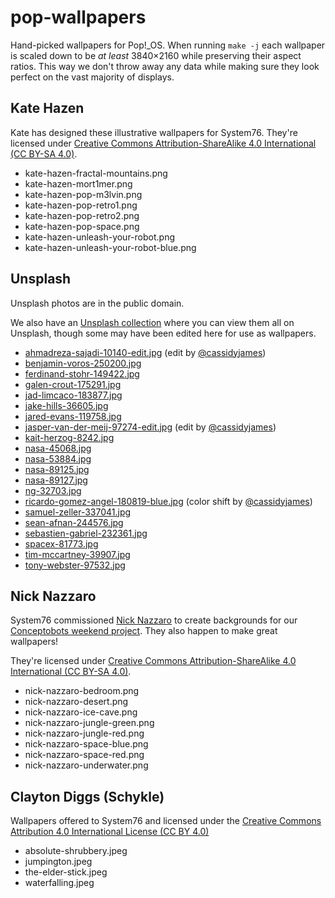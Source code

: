 # pop-wallpapers

Hand-picked wallpapers for Pop!\_OS. When running `make -j` each wallpaper is
scaled down to be _at least_ 3840×2160 while preserving their aspect ratios. This
way we don't throw away any data while making sure they look perfect on the vast
majority of displays.

## Kate Hazen

Kate has designed these illustrative wallpapers for System76. They're licensed under [Creative Commons Attribution-ShareAlike 4.0 International (CC BY-SA 4.0)](https://creativecommons.org/licenses/by-sa/4.0/).

- kate-hazen-fractal-mountains.png
- kate-hazen-mort1mer.png
- kate-hazen-pop-m3lvin.png
- kate-hazen-pop-retro1.png
- kate-hazen-pop-retro2.png
- kate-hazen-pop-space.png
- kate-hazen-unleash-your-robot.png
- kate-hazen-unleash-your-robot-blue.png

## Unsplash

Unsplash photos are in the public domain.

We also have an [Unsplash collection](https://unsplash.com/collections/1211323/pop_wallpapers-1710) where you can view them all on Unsplash, though some may have been edited here for use as wallpapers.

- [ahmadreza-sajadi-10140-edit.jpg](https://unsplash.com/@ahmadreza_sajadi?photo=55xd_uiUYEE) (edit by [@cassidyjames](https://github.com/cassidyjames))
- [benjamin-voros-250200.jpg](https://unsplash.com/@vorosbenisop?photo=yrwpJwDNSHE)
- [ferdinand-stohr-149422.jpg](https://unsplash.com/@fellowferdi?photo=NFs6dRTBgaM)
- [galen-crout-175291.jpg](https://unsplash.com/@galen_crout?photo=ZYecenZy7o4)
- [jad-limcaco-183877.jpg](https://unsplash.com/@jadlimcaco?photo=JEq_2UJoTtg)
- [jake-hills-36605.jpg](https://unsplash.com/@jakehills?photo=0hgiQQEi4ic)
- [jared-evans-119758.jpg](https://unsplash.com/@chromogenic?photo=Wwg1TzCuV9E)
- [jasper-van-der-meij-97274-edit.jpg](https://unsplash.com/@jaspervandermeij?photo=eKpO8DlBvo0) (edit by [@cassidyjames](https://github.com/cassidyjames))
- [kait-herzog-8242.jpg](https://unsplash.com/@kayboh?photo=6vWD_xnzPuU)
- [nasa-45068.jpg](https://unsplash.com/@nasa?photo=jlV2k_Fx0fc)
- [nasa-53884.jpg](https://unsplash.com/@nasa?photo=Q1p7bh3SHj8)
- [nasa-89125.jpg](https://unsplash.com/@nasa?photo=rTZW4f02zY8)
- [nasa-89127.jpg](https://unsplash.com/@nasa?photo=-hI5dX2ObAs)
- [ng-32703.jpg](https://unsplash.com/@danist07?photo=bviex5lwf3s)
- [ricardo-gomez-angel-180819-blue.jpg](https://unsplash.com/@ripato?photo=3kzlCL3rj8A) (color shift by [@cassidyjames](https://github.com/cassidyjames))
- [samuel-zeller-337041.jpg](https://unsplash.com/@samuelzeller?photo=URINjM2UV4A)
- [sean-afnan-244576.jpg](https://unsplash.com/@sean82?photo=i17Ln-C-qhE)
- [sebastien-gabriel-232361.jpg](https://unsplash.com/@sgabriel?photo=5rAcUaCtMzk)
- [spacex-81773.jpg](https://unsplash.com/@spacex?photo=VBNb52J8Trk)
- [tim-mccartney-39907.jpg](https://unsplash.com/@timmccartney?photo=9T-ECH-1Tj0)
- [tony-webster-97532.jpg](https://unsplash.com/@tonywebster?photo=F9o7u-CnDJk)

## Nick Nazzaro

System76 commissioned [Nick Nazzaro](http://www.nicknazzaro.com/) to create backgrounds for our [Conceptobots weekend project](system76.com/conceptobots). They also happen to make great wallpapers!

They're licensed under [Creative Commons Attribution-ShareAlike 4.0 International (CC BY-SA 4.0)](https://creativecommons.org/licenses/by-sa/4.0/).

- nick-nazzaro-bedroom.png
- nick-nazzaro-desert.png
- nick-nazzaro-ice-cave.png
- nick-nazzaro-jungle-green.png
- nick-nazzaro-jungle-red.png
- nick-nazzaro-space-blue.png
- nick-nazzaro-space-red.png
- nick-nazzaro-underwater.png

## Clayton Diggs (Schykle)

Wallpapers offered to System76 and licensed under the [Creative Commons Attribution 4.0 International License (CC BY 4.0)](https://creativecommons.org/licenses/by/4.0/)

- absolute-shrubbery.jpeg
- jumpington.jpeg
- the-elder-stick.jpeg
- waterfalling.jpeg
